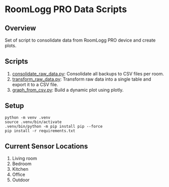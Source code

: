 # RoomLogg PRO Data Scripts

## Overview

Set of script to consolidate data from RoomLogg PRO device and create plots.

## Scripts

1. [consolidate_raw_data.py](consolidate_raw_data.md): Consolidate all backups to CSV files per room.
1. [transform_raw_data.py](transform_raw_data.md): Transform raw data into a single table and export it to a CSV file.
1. [graph_from_csv.py](graph_from_csv.md): Build a dynamic plot using plotly.

## Setup

```shell
python -m venv .venv
source .venv/bin/activate
.venv/bin/python -m pip install pip --force
pip install -r requirements.txt
```

## Current Sensor Locations

1. Living room
1. Bedroom
1. Kitchen
1. Office
1. Outdoor
